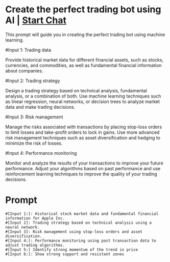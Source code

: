 

# Create the perfect trading bot using AI | [Start Chat](https://gptcall.net/chat.html?data=%7B%22contact%22%3A%7B%22id%22%3A%22cd85404f-742c-4d42-8eed-0b6628d0f05a%22%2C%22flow%22%3Atrue%7D%7D)
This prompt will guide you in creating the perfect trading bot using machine learning.



#Input 1: Trading data

Provide historical market data for different financial assets, such as stocks, currencies, and commodities, as well as fundamental financial information about companies.



#Input 2: Trading strategy

Design a trading strategy based on technical analysis, fundamental analysis, or a combination of both. Use machine learning techniques such as linear regression, neural networks, or decision trees to analyze market data and make trading decisions.



#Input 3: Risk management

Manage the risks associated with transactions by placing stop-loss orders to limit losses and take-profit orders to lock in gains. Use more advanced risk management techniques such as asset diversification and hedging to minimize the risk of losses.



#Input 4: Performance monitoring

Monitor and analyze the results of your transactions to improve your future performance. Adjust your algorithms based on past performance and use reinforcement learning techniques to improve the quality of your trading decisions.

# Prompt

```
#[Input 1:]: Historical stock market data and fundamental financial information for Apple Inc.
#[Input 2]: Trading strategy based on technical analysis using a neural network.
#[Input 3]: Risk management using stop-loss orders and asset diversification.
#[Input 4:]: Performance monitoring using past transaction data to adjust trading algorithms.
#[Input 5:] Identify strong momentum of the trend in price
#[Input 6:]: Show strong support and resistant zones
```





